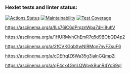 ### Hexlet tests and linter status:
[![Actions Status](https://github.com/rekstind/java-project-61/workflows/hexlet-check/badge.svg)](https://github.com/rekstind/java-project-61/actions)
[![Maintainability](https://api.codeclimate.com/v1/badges/a472ed4df1a0eef2a29f/maintainability)](https://codeclimate.com/github/rekstind/java-project-61/maintainability)
[![Test 
Coverage](https://api.codeclimate.com/v1/badges/a472ed4df1a0eef2a29f/test_coverage)](https://codeclimate.com/github/rekstind/java-project-61/test_coverage)

https://asciinema.org/a/ILs76iC6dPrqznWpa7dHl8uhV

https://asciinema.org/a/1HURMvhChEmR7q5d9BObQD4p2

https://asciinema.org/a/2fCVKGqbXwNIRMqn7nvFZsuF6

https://asciinema.org/a/cDEfrqIZ6Wa35g3ialnGQmp2I

https://asciinema.org/a/qF4cx4GmLQWpykBunR4YcS9ql